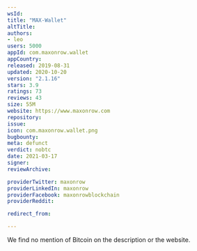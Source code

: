 ```yaml
---
wsId: 
title: "MAX-Wallet"
altTitle: 
authors:
- leo
users: 5000
appId: com.maxonrow.wallet
appCountry: 
released: 2019-08-31
updated: 2020-10-20
version: "2.1.16"
stars: 3.9
ratings: 73
reviews: 43
size: 55M
website: https://www.maxonrow.com
repository: 
issue: 
icon: com.maxonrow.wallet.png
bugbounty: 
meta: defunct
verdict: nobtc
date: 2021-03-17
signer: 
reviewArchive:

providerTwitter: maxonrow
providerLinkedIn: maxonrow
providerFacebook: maxonrowblockchain
providerReddit: 

redirect_from:

---
```


We find no mention of Bitcoin on the description or the website.
